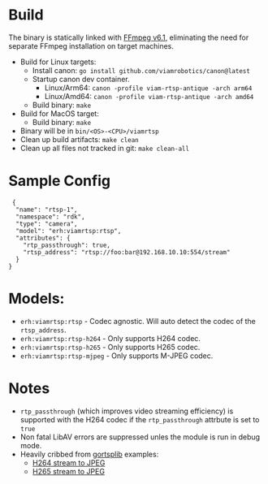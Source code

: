 
Build
===
The binary is statically linked with [FFmpeg v6.1](https://github.com/FFmpeg/FFmpeg/tree/release/6.1), eliminating the need for separate FFmpeg installation on target machines.
* Build for Linux targets:
    * Install canon: `go install github.com/viamrobotics/canon@latest`
    * Startup canon dev container.
        * Linux/Arm64: `canon -profile viam-rtsp-antique -arch arm64`
        * Linux/Amd64: `canon -profile viam-rtsp-antique -arch amd64`
    * Build binary: `make`
* Build for MacOS target:
    * Build binary: `make`
* Binary will be in `bin/<OS>-<CPU>/viamrtsp`
* Clean up build artifacts: `make clean`
* Clean up all files not tracked in git: `make clean-all`

Sample Config
===
```
 {
  "name": "rtsp-1",
  "namespace": "rdk",
  "type": "camera",
  "model": "erh:viamrtsp:rtsp",
  "attributes": {
    "rtp_passthrough": true,
    "rtsp_address": "rtsp://foo:bar@192.168.10.10:554/stream"
  }
}
```

Models:
===
* `erh:viamrtsp:rtsp` - Codec agnostic. Will auto detect the codec of the `rtsp_address`.
* `erh:viamrtsp:rtsp-h264` - Only supports H264 codec.
* `erh:viamrtsp:rtsp-h265` - Only supports H265 codec.
* `erh:viamrtsp:rtsp-mjpeg` - Only supports M-JPEG codec.

Notes
===
* `rtp_passthrough` (which improves video streaming efficiency) is supported with the H264 codec if the `rtp_passthrough` attrbute is set to `true`
* Non fatal LibAV errors are suppressed unles the module is run in debug mode.
* Heavily cribbed from [gortsplib](https://github.com/bluenviron/gortsplib) examples:
    * [H264 stream to JPEG](https://github.com/bluenviron/gortsplib/blob/main/examples/client-play-format-h264-convert-to-jpeg/main.go)
    * [H265 stream to JPEG](https://github.com/bluenviron/gortsplib/blob/main/examples/client-play-format-h265-convert-to-jpeg/main.go)

